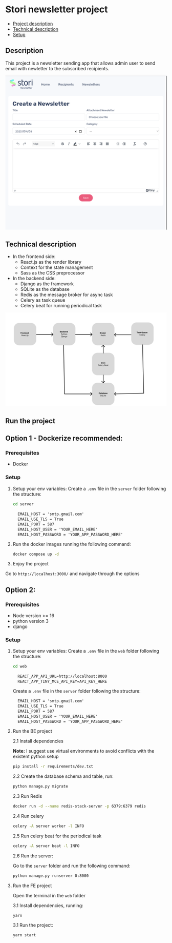 # Stori newsletter project

- [Project description](#description)
- [Technical description](#technical-description)
- [Setup](#setup)

## Description
This project is a newsletter sending app that allows admin user to send email with newletter to the subscribed recipients.

![Project preview](newsletterform.png)

## Technical description
- In the frontend side:
    - React.js as the render library
    - Context for the state management
    - Sass as the CSS preprocessor 
- In the backend side:
    - Django as the framework
    - SQLite as the database
    - Redis as the message broker for async task
    - Celery as task queue
    - Celery beat for running periodical task 

![Architecture Diagram](architecture-diagram.png)

## Run the project
## Option 1 - Dockerize recommended:
### Prerequisites
- Docker 

### Setup
1. Setup your env variables:
    Create a `.env` file in the `server` folder following the structure:
    ```sh
    cd server
    ```

    ```
      EMAIL_HOST = 'smtp.gmail.com'
      EMAIL_USE_TLS = True
      EMAIL_PORT = 587
      EMAIL_HOST_USER = 'YOUR_EMAIL_HERE'
      EMAIL_HOST_PASSWORD = 'YOUR_APP_PASSWORD_HERE'
    ```

2. Run the docker images running the following command:
    ```sh 
    docker compose up -d
    ```

3. Enjoy the project

Go to `http://localhost:3000/` and navigate through the options


## Option 2:
### Prerequisites
- Node version >= 16
- python version 3
- django

### Setup
1. Setup your env variables:
    Create a `.env` file in the `web` folder following the structure:
    ```sh
    cd web
    ```

    ```
      REACT_APP_API_URL=http://localhost:8000
      REACT_APP_TINY_MCE_API_KEY=API_KEY_HERE
    ```

    Create a `.env` file in the `server` folder following the structure:
    ```
      EMAIL_HOST = 'smtp.gmail.com'
      EMAIL_USE_TLS = True
      EMAIL_PORT = 587
      EMAIL_HOST_USER = 'YOUR_EMAIL_HERE'
      EMAIL_HOST_PASSWORD = 'YOUR_APP_PASSWORD_HERE'
    ```

2. Run the BE project

    2.1 Install dependencies

    __Note:__ I suggest use virtual environments to avoid conflicts with the existent python setup

    ```sh
    pip install -r requirements/dev.txt
    ```

    2.2 Create the database schema and table, run:

    ```sh
    python manage.py migrate
    ```

    2.3 Run Redis
    ```sh
    docker run -d --name redis-stack-server -p 6379:6379 redis
    ```

    2.4 Run celery
    ```sh
    celery -A server worker -l INFO
    ```
    
    2.5 Run celery beat for the periodical task

    ```sh
    celery -A server beat -l INFO
    ```

    2.6 Run the server:
    
    Go to the `server` folder and run the following command:
    ```sh
    python manage.py runserver 0:8000
    ```


3. Run the FE project

    Open the terminal in the `web` folder

    3.1 Install dependencies, running:

    ```sh
    yarn 
    ```

    3.1 Run the project:
    ```sh
    yarn start
    ```
